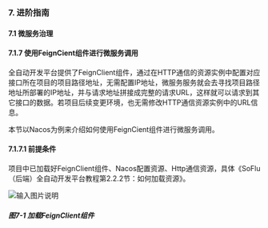 ### 7. 进阶指南

#### 7.1 微服务治理

#### 7.1.7 使用FeignCient组件进行微服务调用

全自动开发平台提供了FeignClient组件，通过在HTTP通信的资源实例中配置对应接口所在项目的项目路径地址，无需配置IP地址，微服务服务就会去寻找项目路径地址所部署的IP地址，并与请求地址拼接成完整的请求URL，这样就可以请求到其它接口的数据。若项目后续变更环境，也无需修改HTTP通信资源实例中的URL信息。

本节以Nacos为例来介绍如何使用FeignCient组件进行微服务调用。

#### 7.1.7.1 前提条件

项目中已加载好FeignClient组件、Nacos配置资源、Http通信资源，具体《SoFlu（后端）全自动开发平台教程第2.2.2节：如何加载资源》。

![输入图片说明](../../../../images/SoFlu%EF%BC%88%E5%90%8E%E7%AB%AF%EF%BC%89%E5%BC%80%E5%8F%91%E5%B9%B3%E5%8F%B0/1.%20%E6%9C%80%E6%96%B0%E7%89%88%E6%9C%AC%20-%20%E6%9B%B4%E6%96%B0%E6%97%A5%E6%9C%9F%20-%202022.10.08/7.%20%E8%BF%9B%E9%98%B6%E6%8C%87%E5%8D%97/1.%20%E5%BE%AE%E6%9C%8D%E5%8A%A1%E6%B2%BB%E7%90%86/7-1.png)

##### 图7-1 加载FeignClient组件
